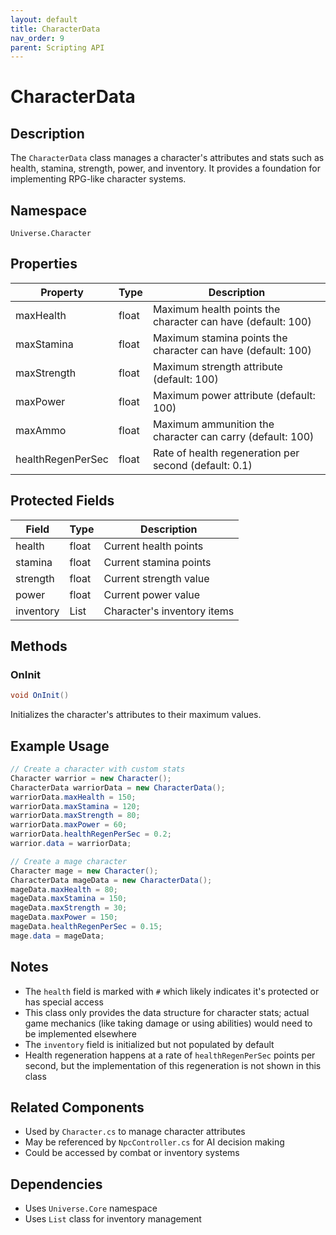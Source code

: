 ```yaml
---
layout: default
title: CharacterData
nav_order: 9
parent: Scripting API
---
```

# CharacterData

## Description
The `CharacterData` class manages a character's attributes and stats such as health, stamina, strength, power, and inventory. It provides a foundation for implementing RPG-like character systems.

## Namespace
`Universe.Character`

## Properties

| Property          | Type  | Description                                                  |
|-------------------|-------|--------------------------------------------------------------|
| maxHealth         | float | Maximum health points the character can have (default: 100)  |
| maxStamina        | float | Maximum stamina points the character can have (default: 100) |
| maxStrength       | float | Maximum strength attribute (default: 100)                    |
| maxPower          | float | Maximum power attribute (default: 100)                       |
| maxAmmo           | float | Maximum ammunition the character can carry (default: 100)    |
| healthRegenPerSec | float | Rate of health regeneration per second (default: 0.1)        |

## Protected Fields

| Field     | Type  | Description                 |
|-----------|-------|-----------------------------|
| health    | float | Current health points       |
| stamina   | float | Current stamina points      |
| strength  | float | Current strength value      |
| power     | float | Current power value         |
| inventory | List  | Character's inventory items |

## Methods

### OnInit
```csharp
void OnInit()
```
Initializes the character's attributes to their maximum values.

## Example Usage
```csharp
// Create a character with custom stats
Character warrior = new Character();
CharacterData warriorData = new CharacterData();
warriorData.maxHealth = 150;
warriorData.maxStamina = 120;
warriorData.maxStrength = 80;
warriorData.maxPower = 60;
warriorData.healthRegenPerSec = 0.2;
warrior.data = warriorData;

// Create a mage character
Character mage = new Character();
CharacterData mageData = new CharacterData();
mageData.maxHealth = 80;
mageData.maxStamina = 150;
mageData.maxStrength = 30;
mageData.maxPower = 150;
mageData.healthRegenPerSec = 0.15;
mage.data = mageData;
```

## Notes
- The `health` field is marked with `#` which likely indicates it's protected or has special access
- This class only provides the data structure for character stats; actual game mechanics (like taking damage or using abilities) would need to be implemented elsewhere
- The `inventory` field is initialized but not populated by default
- Health regeneration happens at a rate of `healthRegenPerSec` points per second, but the implementation of this regeneration is not shown in this class

## Related Components
- Used by `Character.cs` to manage character attributes
- May be referenced by `NpcController.cs` for AI decision making
- Could be accessed by combat or inventory systems

## Dependencies
- Uses `Universe.Core` namespace
- Uses `List` class for inventory management
